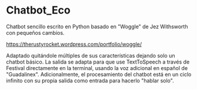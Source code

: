 # Chatbot_Eco

Chatbot sencillo escrito en Python basado en "Woggle" de Jez Withsworth con pequeños cambios.

https://therustyrocket.wordpress.com/portfolio/woggle/

Adaptado quitándole múltiples de sus características dejando solo un chatbot básico. La salida se adapta para que use TextToSpeech a través de Festival directamente en la terminal, usando la voz adicional en español de "Guadalinex". Adicionalmente, el procesamiento del chatbot está en un ciclo infinito con su propia salida como entrada para hacerlo "hablar solo".
